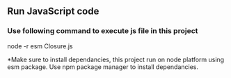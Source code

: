 ## Run JavaScript code
### Use following command to execute js file in this project

node -r esm Closure.js

*Make sure to install dependancies, this project run on node platform using esm package. Use npm package manager to install dependancies. 
